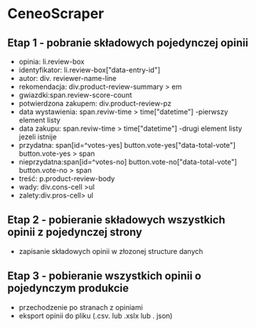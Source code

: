 # CeneoScraper
## Etap 1 - pobranie składowych pojedynczej opinii
- opinia: li.review-box
- identyfikator: li.review-box["data-entry-id"]
- autor: div. reviewer-name-line
- rekomendacja: div.product-review-summary > em
- gwiazdki:span.review-score-count
- potwierdzona zakupem: div.product-review-pz
- data wystawienia: span.reviw-time > time["datetime"] -pierwszy element listy 
- data zakupu: span.reviw-time > time["datetime"] -drugi element listy jezeli istnije 
- przydatna: span[id=^votes-yes]
             button.vote-yes["data-total-vote"]
             button.vote-yes > span
- nieprzydatna:span[id=^votes-no]
             button.vote-no["data-total-vote"]
             button.vote-no > span
- treść: p.product-review-body
- wady: div.cons-cell >ul
- zalety:div.pros-cell> ul
## Etap 2 - pobieranie składowych wszystkich opinii z pojedynczej strony 
- zapisanie składowych opinii w złozonej structure danych
## Etap 3 - pobieranie wszystkich opinii o pojedynczym produkcie
- przechodzenie po stranach z opiniami
- eksport opinii do pliku (.csv. lub .xslx lub . json)  